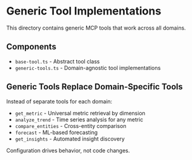 # Generic Tool Implementations

This directory contains generic MCP tools that work across all domains.

## Components

- `base-tool.ts` - Abstract tool class
- `generic-tools.ts` - Domain-agnostic tool implementations

## Generic Tools Replace Domain-Specific Tools

Instead of separate tools for each domain:
- `get_metric` - Universal metric retrieval by dimension
- `analyze_trend` - Time series analysis for any metric
- `compare_entities` - Cross-entity comparison
- `forecast` - ML-based forecasting
- `get_insights` - Automated insight discovery

Configuration drives behavior, not code changes.